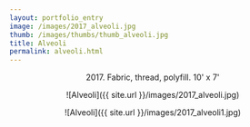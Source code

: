 ```yaml
---
layout: portfolio_entry
image: /images/2017_alveoli.jpg
thumb: /images/thumbs/thumb_alveoli.jpg
title: Alveoli
permalink: alveoli.html
---
```

<!--description-->
<div style="text-align:center" markdown="1">

2017\. Fabric, thread, polyfill. 10' x 7'

![Alveoli]({{ site.url }}/images/2017_alveoli.jpg)

![Alveoli]({{ site.url }}/images/2017_alveoli1.jpg)


</div>